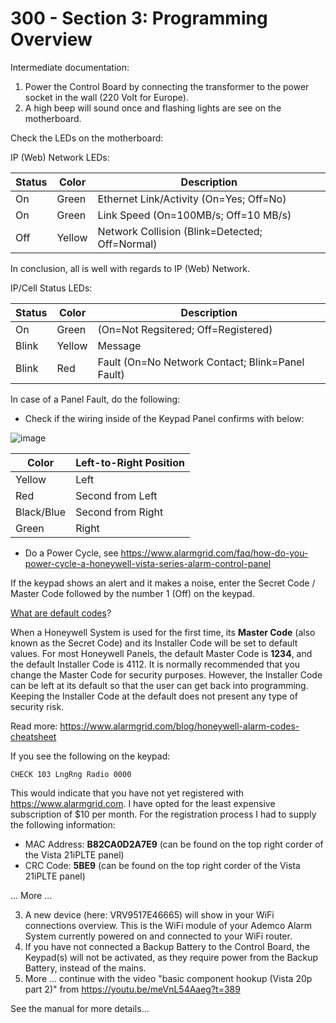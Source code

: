 # 300 - Section 3: Programming Overview

Intermediate documentation:

1) Power the Control Board by connecting the transformer to the power socket in the wall (220 Volt for Europe).
2) A high beep will sound once and flashing lights are see on the motherboard.

Check the LEDs on the motherboard:

IP (Web) Network LEDs:

| Status | Color | Description |
| --- | --- | --- |
| On | Green | Ethernet Link/Activity (On=Yes; Off=No) |
| On | Green | Link Speed (On=100MB/s; Off=10 MB/s) |
| Off | Yellow | Network Collision (Blink=Detected; Off=Normal) |

In conclusion, all is well with regards to IP (Web) Network.

IP/Cell Status LEDs:

| Status | Color | Description |
| --- | --- | --- |
| On | Green | (On=Not Regsitered; Off=Registered) |
| Blink | Yellow | Message |
| Blink | Red | Fault (On=No Network Contact; Blink=Panel Fault)

In case of a Panel Fault, do the following:

- Check if the wiring inside of the Keypad Panel confirms with below:

![image](https://github.com/vanHeemstraSystems/ademco-vista-series-headstart/assets/1499433/b66fb7d6-fdcb-49d3-87df-334fdcc3f37b)

  | Color | Left-to-Right Position |
  | --- | --- |
  | Yellow | Left |
  | Red | Second from Left |
  | Black/Blue | Second from Right |
  | Green | Right |

- Do a Power Cycle, see https://www.alarmgrid.com/faq/how-do-you-power-cycle-a-honeywell-vista-series-alarm-control-panel

If the keypad shows an alert and it makes a noise, enter the Secret Code / Master Code followed by the number 1 (Off) on the keypad.

[What are default codes](https://www.alarmgrid.com/blog/honeywell-alarm-codes-cheatsheet)?

When a Honeywell System is used for the first time, its **Master Code** (also known as the Secret Code) and its Installer Code will be set to default values. For most Honeywell Panels, the default Master Code is **1234**, and the default Installer Code is 4112. It is normally recommended that you change the Master Code for security purposes. However, the Installer Code can be left at its default so that the user can get back into programming. Keeping the Installer Code at the default does not present any type of security risk.

Read more: https://www.alarmgrid.com/blog/honeywell-alarm-codes-cheatsheet

If you see the following on the keypad:

```
CHECK 103 LngRng Radio 0000
```

This would indicate that you have not yet registered with https://www.alarmgrid.com. I have opted for the least expensive subscription of $10 per month. For the registration process I had to supply the following information:

- MAC Address: **B82CA0D2A7E9** (can be found on the top right corder of the Vista 21iPLTE panel)
- CRC Code: **5BE9** (can be found on the top right corder of the Vista 21iPLTE panel)

... More ...

3) A new device (here: VRV9517E46665) will show in your WiFi connections overview. This is the WiFi module of your Ademco Alarm System currently powered on and connected to your WiFi router. 
4) If you have not connected a Backup Battery to the Control Board, the Keypad(s) will not be activated, as they require power from the Backup Battery, instead of the mains.
5) More ... continue with the video "basic component hookup (Vista 20p part 2)" from https://youtu.be/meVnL54Aaeg?t=389

See the manual for more details...
